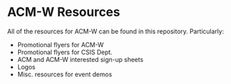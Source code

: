 # ACM-W Resources

All of the resources for ACM-W can be found in this repository. Particularly:

  * Promotional flyers for ACM-W
  * Promotional flyers for CSIS Dept.
  * ACM and ACM-W interested sign-up sheets
  * Logos
  * Misc. resources for event demos 
